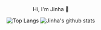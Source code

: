 <div align="center">
Hi, I'm Jinha 👋

![Top Langs](https://github-readme-stats.vercel.app/api/top-langs/?username=KangJinha&langs_count=10&layout=compact&theme=white)
![Jinha's github stats](https://github-readme-stats.vercel.app/api?username=KangJinha&show_icons=true)
</div>


<!--
**KangJinha/KangJinha** is a ✨ _special_ ✨ repository because its `README.md` (this file) appears on your GitHub profile.

Here are some ideas to get you started:

- 🔭 I’m currently working on ...
- 🌱 I’m currently learning ...
- 👯 I’m looking to collaborate on ...
- 🤔 I’m looking for help with ...
- 💬 Ask me about ...
- 📫 How to reach me: ...
- 😄 Pronouns: ...
- ⚡ Fun fact: ...
-->
